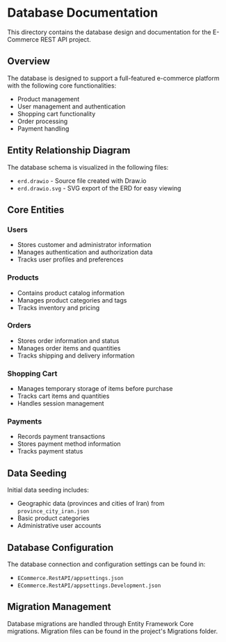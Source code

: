 # Database Documentation

This directory contains the database design and documentation for the E-Commerce REST API project.

## Overview

The database is designed to support a full-featured e-commerce platform with the following core functionalities:

- Product management
- User management and authentication
- Shopping cart functionality
- Order processing
- Payment handling

## Entity Relationship Diagram

The database schema is visualized in the following files:

- `erd.drawio` - Source file created with Draw.io
- `erd.drawio.svg` - SVG export of the ERD for easy viewing

## Core Entities

### Users

- Stores customer and administrator information
- Manages authentication and authorization data
- Tracks user profiles and preferences

### Products

- Contains product catalog information
- Manages product categories and tags
- Tracks inventory and pricing

### Orders

- Stores order information and status
- Manages order items and quantities
- Tracks shipping and delivery information

### Shopping Cart

- Manages temporary storage of items before purchase
- Tracks cart items and quantities
- Handles session management

### Payments

- Records payment transactions
- Stores payment method information
- Tracks payment status

## Data Seeding

Initial data seeding includes:

- Geographic data (provinces and cities of Iran) from `province_city_iran.json`
- Basic product categories
- Administrative user accounts

## Database Configuration

The database connection and configuration settings can be found in:

- `ECommerce.RestAPI/appsettings.json`
- `ECommerce.RestAPI/appsettings.Development.json`

## Migration Management

Database migrations are handled through Entity Framework Core migrations. Migration files can be found in the project's Migrations folder.
